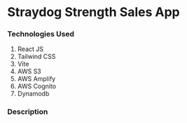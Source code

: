 # Straydog Strength Sales App

### Technologies Used

1. React JS
2. Tailwind CSS
3. Vite
4. AWS S3
6. AWS Amplify
7. AWS Cognito
8. Dynamodb

### Description


